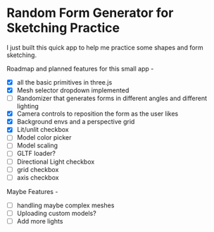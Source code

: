 # Random Form Generator for Sketching Practice

I just built this quick app to help me practice some shapes and form sketching.

Roadmap and planned features for this small app -

- [x] all the basic primitives in three.js
- [x] Mesh selector dropdown implemented
- [ ] Randomizer that generates forms in different angles and different lighting
- [x] Camera controls to reposition the form as the user likes
- [x] Background envs and a perspective grid
- [x] Lit/unlit checkbox
- [ ] Model color picker
- [ ] Model scaling
- [ ] GLTF loader?
- [ ] Directional Light checkbox
- [ ] grid checkbox
- [ ] axis checkbox

Maybe Features -

- [ ] handling maybe complex meshes
- [ ] Uploading custom models?
- [ ] Add more lights
